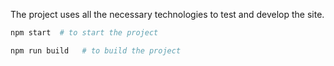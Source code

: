 The project uses all the necessary technologies to test and develop the site.

```bash
npm start  # to start the project
```

```bash
npm run build   # to build the project
```
